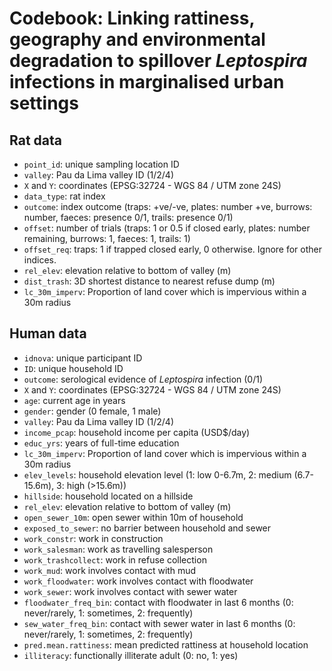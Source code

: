 # Codebook: Linking rattiness, geography and environmental degradation to spillover *Leptospira* infections in marginalised urban settings
## Rat data
- `point_id`: unique sampling location ID
- `valley`: Pau da Lima valley ID (1/2/4)
- `X` and `Y`: coordinates (EPSG:32724 - WGS 84 / UTM zone 24S)
- `data_type`: rat index
- `outcome`: index outcome (traps: +ve/-ve, plates: number +ve, burrows: number, faeces: presence 0/1, trails: presence 0/1)
- `offset`: number of trials (traps: 1 or 0.5 if closed early, plates: number remaining, burrows: 1, faeces: 1, trails: 1)
- `offset_req`: traps: 1 if trapped closed early, 0 otherwise. Ignore for other indices.
- `rel_elev`: elevation relative to bottom of valley (m)
- `dist_trash`: 3D shortest distance to nearest refuse dump (m)
- `lc_30m_imperv`: Proportion of land cover which is impervious within a 30m radius

## Human data
- `idnova`: unique participant ID
- `ID`: unique household ID
- `outcome`: serological evidence of *Leptospira* infection (0/1)
- `X` and `Y`: coordinates (EPSG:32724 - WGS 84 / UTM zone 24S)
- `age`: current age in years
- `gender`: gender (0 female, 1 male)
- `valley`: Pau da Lima valley ID (1/2/4)
- `income_pcap`: household income per capita (USD$/day)
- `educ_yrs`: years of full-time education
- `lc_30m_imperv`: Proportion of land cover which is impervious within a 30m radius
- `elev_levels`: household elevation level (1: low 0-6.7m, 2: medium (6.7-15.6m), 3: high (>15.6m))
- `hillside`: household located on a hillside
- `rel_elev`: elevation relative to bottom of valley (m)
- `open_sewer_10m`: open sewer within 10m of household
- `exposed_to_sewer`: no barrier between household and sewer
- `work_constr`: work in construction
- `work_salesman`: work as travelling salesperson
- `work_trashcollect`: work in refuse collection
- `work_mud`: work involves contact with mud
- `work_floodwater`: work involves contact with floodwater
- `work_sewer`: work involves contact with sewer water
- `floodwater_freq_bin`: contact with floodwater in last 6 months (0: never/rarely, 1: sometimes, 2: frequently)
- `sew_water_freq_bin`: contact with sewer water in last 6 months (0: never/rarely, 1: sometimes, 2: frequently)
- `pred.mean.rattiness`: mean predicted rattiness at household location
- `illiteracy`: functionally illiterate adult (0: no, 1: yes)
